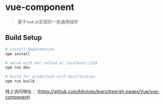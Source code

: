 # vue-component

> 基于vue.js实现的一些通用组件

## Build Setup

``` bash
# install dependencies
npm install

# serve with hot reload at localhost:1314
npm run dev

# build for production with minification
npm run build
```

线上访问地址： (https://github.com/kikyives/learn/tree/gh-pages/Vue/vue-component)
